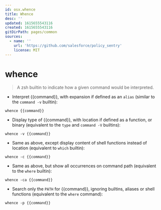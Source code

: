 ```yaml
---
id: osx.whence
title: Whence
desc: ''
updated: 1615655543116
created: 1615655543116
gitDirPath: pages/common
sources:
  - name: ''
    url: 'https://github.com/salesforce/policy_sentry'
    license: MIT
---
```

# whence

> A zsh builtin to indicate how a given command would be interpreted.

- Interpret {{command}}, with expansion if defined as an `alias` (similar to the `command -v` builtin):

`whence {{command}}`

- Display type of {{command}}, with location if defined as a function, or binary (equivalent to the `type` and `command -V` builtins):

`whence -v {{command}}`

- Same as above, except display content of shell functions instead of location (equivalent to `which` builtin):

`whence -c {{command}}`

- Same as above, but show all occurrences on command path (equivalent to the `where` builtin):

`whence -ca {{command}}`

- Search only the `PATH` for {{command}}, ignoring builtins, aliases or shell functions (equivalent to the `where` command):

`whence -p {{command}}`

